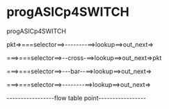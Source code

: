 # progASICp4SWITCH
progASICp4SWITCH
   
   
   
   
 pkt=>===selector==>--------==>lookup==>out_next=>
   
   ===>===selector==>--cross-==>lookup==>out_next=>pkt
   
   ===>===selector==>---bar--==>lookup==>out_next=>
   
   ===>===selector==>--------==>lookup==>out_next=>
   
   
 -----------------flow table point-----------------
